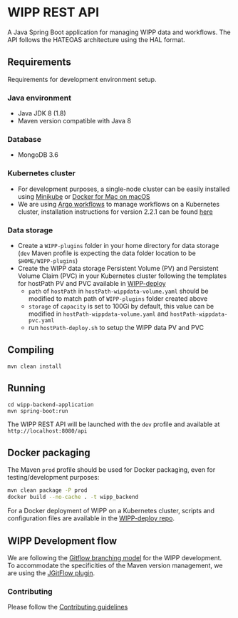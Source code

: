 # WIPP REST API
A Java Spring Boot application for managing WIPP data and workflows. 
The API follows the HATEOAS architecture using the HAL format.

## Requirements
Requirements for development environment setup.

### Java environment
* Java JDK 8 (1.8)
* Maven version compatible with Java 8

### Database
* MongoDB 3.6

### Kubernetes cluster
* For development purposes, a single-node cluster can be easily installed using [Minikube](https://github.com/kubernetes/minikube) or [Docker for Mac on macOS](https://docs.docker.com/docker-for-mac/#kubernetes)
* We are using [Argo workflows](https://argoproj.github.io/argo/) to manage workflows on a Kubernetes cluster, installation instructions for version 2.2.1 can be found [here](https://github.com/argoproj/argo/blob/release-2.2/demo.md)

### Data storage
* Create a `WIPP-plugins` folder in your home directory for data storage (`dev` Maven profile is expecting the data folder location to be `$HOME/WIPP-plugins`)
* Create the WIPP data storage Persistent Volume (PV) and Persistent Volume Claim (PVC) in your Kubernetes cluster following the templates for hostPath PV and PVC available in [WIPP-deploy](https://github.com/usnistgov/WIPP-deploy/tree/develop/deployment/volumes)
    * `path` of `hostPath` in `hostPath-wippdata-volume.yaml` should be modified to match path of `WIPP-plugins` folder created above
    * `storage` of `capacity` is set to 100Gi by default, this value can be modified in `hostPath-wippdata-volume.yaml` and `hostPath-wippdata-pvc.yaml`
    * run `hostPath-deploy.sh` to setup the WIPP data PV and PVC

## Compiling
```shell
mvn clean install
```
## Running
```shell
cd wipp-backend-application
mvn spring-boot:run
```
The WIPP REST API will be launched with the `dev` profile and available at `http://localhost:8080/api`

## Docker packaging
The Maven `prod` profile should be used for Docker packaging, even for testing/development purposes:
```sh
mvn clean package -P prod
docker build --no-cache . -t wipp_backend
```
For a Docker deployment of WIPP on a Kubernetes cluster, scripts and configuration files are available in the [WIPP-deploy repo](https://github.com/usnistgov/WIPP-deploy/tree/develop/deployment).

## WIPP Development flow
We are following the [Gitflow branching model](https://nvie.com/posts/a-successful-git-branching-model/) for the WIPP development.  
To accommodate the specificities of the Maven version management, we are using the [JGitFlow plugin](https://bitbucket.org/atlassian/jgit-flow/wiki/Home).

### Contributing
Please follow the [Contributing guidelines](CONTRIBUTING.md)